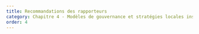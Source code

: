 ```yaml
---
title: Recommandations des rapporteurs
category: Chapitre 4 - Modèles de gouvernance et stratégies locales inspirantes
order: 4
---
```

